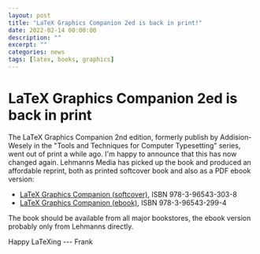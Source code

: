 ```yaml
---
layout: post
title: "LaTeX Graphics Companion 2ed is back in print!"
date: 2022-02-14 00:00:00
description: ""
excerpt: ""
categories: news
tags: [latex, books, graphics]
---
```


# LaTeX Graphics Companion 2ed is back in print

The LaTeX Graphics Companion 2nd edition, formerly publish by
Addision-Wesely in the "Tools and Techniques for Computer Typesetting"
series, went out of print a while ago. I'm happy to announce that this
has now changed again. Lehmanns Media has picked up the book and produced an
affordable reprint, both as printed softcover book and also as a PDF ebook
version:

 - [LaTeX Graphics Companion (softcover)](https://www.lehmanns.de/shop/mathematik-informatik/58611042-9783965433038-the-latex-graphics-companion), ISBN 978-3-96543-303-8 
 - [LaTeX Graphics Companion (ebook)](https://www.lehmanns.de/shop/mathematik-informatik/58574614-9783965432994-the-latex-graphics-companion), ISBN 978-3-96543-299-4

The book should be available from all major bookstores, the ebook version probably only from Lehmanns directly.

Happy LaTeXing
--- Frank

